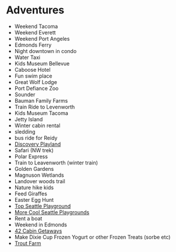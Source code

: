 # Adventures

- Weekend Tacoma
- Weekend Everett
- Weekend Port Angeles
- Edmonds Ferry
- Night downtown in condo
- Water Taxi
- Kids Museum Bellevue
- Caboose Hotel
- Fun swim place
- Great Wolf Lodge
- Port Defiance Zoo
- Sounder
- Bauman Family Farms
- Train Ride to Levenworth
- Kids Museum Tacoma
- Jetty Island
- Winter cabin rental
- sledding
- bus ride for Reidy
- [Discovery Playland](http://www.discoveryplaytown.com/discover)
- Safari (NW trek)
- Polar Express
- Train to Leavenworth (winter train)
- Golden Gardens
- Magnuson Wetlands
- Landover woods trail
- Nature hike kids
- Feed Giraffes
- Easter Egg Hunt
- [Top Seattle Playground](http://redtri.com/seattle/seattles-top-10-playground-kids/)
- [More Cool Seattle Playgrounds](https://www.parentmap.com/article/adventure-playgrounds-thrilling-swings-zip-lines-slides-around-seattle)
- Rent a boat
- Weekend in Edmonds
- [42 Cabin Getaways](https://www.sunset.com/travel/cabins?utm_campaign=sunsetmagazine&utm_source=facebook.com&utm_medium=social&xid=sunset-magazine_socialflow_facebook#cabins_11)
- Make Dixie Cup Frozen Yogurt or other Frozen Treats (sorbe etc)
- [Trout Farm](http://www.seattleschild.com/Gold-Creek-Trout-Farm-Seattle-Area-Fishing-for-Kids/)

